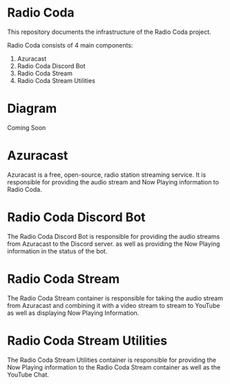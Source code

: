 # Radio Coda

This repository documents the infrastructure of the Radio Coda project.

Radio Coda consists of 4 main components:
1. Azuracast
2. Radio Coda Discord Bot
3. Radio Coda Stream
4. Radio Coda Stream Utilities

# Diagram

Coming Soon

# Azuracast

Azuracast is a free, open-source, radio station streaming service.
It is responsible for providing the audio stream and Now Playing information to
Radio Coda.

# Radio Coda Discord Bot

The Radio Coda Discord Bot is responsible for providing the audio streams from
Azuracast to the Discord server. as well as providing the Now Playing information in
the status of the bot.

# Radio Coda Stream

The Radio Coda Stream container is responsible for taking the audio stream from
Azuracast and combining it with a video stream to stream to YouTube as well as
displaying Now Playing Information.

# Radio Coda Stream Utilities

The Radio Coda Stream Utilities container is responsible for providing the
Now Playing information to the Radio Coda Stream container as well as the
YouTube Chat.